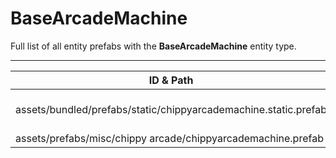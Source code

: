 # BaseArcadeMachine
Full list of all <Badge type="warning" text="2"/> entity prefabs with the **BaseArcadeMachine** entity type.

---
| ID & Path |
| --- |
| <a href="#1418740895"><Badge id="1418740895" type="tip" text="#"/></a> <Badge type="tip" text="1418740895"/> <br> assets/bundled/prefabs/static/chippyarcademachine.static.prefab |
| <a href="#4267988016"><Badge id="4267988016" type="tip" text="#"/></a> <Badge type="tip" text="4267988016"/> <br> assets/prefabs/misc/chippy arcade/chippyarcademachine.prefab |

